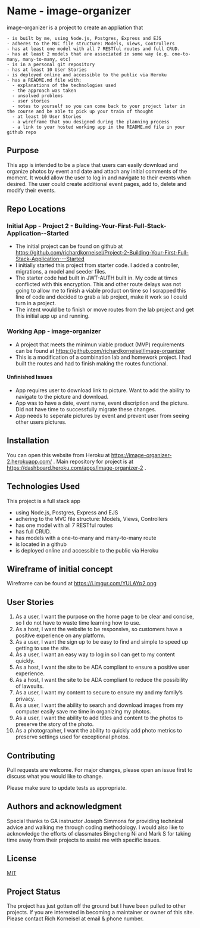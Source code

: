 # Name - image-organizer

image-organizer is a project to create an appliation that 

    - is built by me, using Node.js, Postgres, Express and EJS
    - adheres to the MVC file structure: Models, Views, Controllers
    - has at least one model with all 7 RESTful routes and full CRUD.
    - has at least 2 models that are associated in some way (e.g. one-to-many, many-to-many, etc)
    - is in a personal git repository
    - has at least 10 User Stories
    - is deployed online and accessible to the public via Heroku
    - has a README.md file with;
      - explanations of the technologies used
      - the approach was taken
      - unsolved problems
      - user stories
      - notes to yourself so you can come back to your project later in the course and be able to pick up your train of thought
      - at least 10 User Stories
      - a wireframe that you designed during the planning process
      - a link to your hosted working app in the README.md file in your github repo

## Purpose
  
  This app is intended to be a place that users can easily download and organize photos by event and date and attach any initial comments of the moment.
  It would allow the user to log in and navigate to their events when desired.  The user could create additional event pages, add to, delete and modify their events.

## Repo Locations
  
  ### Initial App - Project 2 - Building-Your-First-Full-Stack-Application--Started
  - The initial project can be found on github at https://github.com/richardkorneisel/Project-2-Building-Your-First-Full-Stack-Application---Started
  - I initially started this project from starter code.  I added a controller, migrations, a model and seeder files.  
  - The starter code had built in JWT-AUTH built in.  My code at times conflicted with this encryption.  This and other route delays was not going to allow me to finish a viable product on time so I scrapped this line of code and decided to grab a lab project, make it work so I could turn in a project.
  - The intent would be to finish or move routes from the lab project and get this initial app up and running.
  
  ### Working App - image-organizer
  - A project that meets the minimun viable product (MVP) requirements can be found at https://github.com/richardkorneisel/image-organizer
  - This is a modification of a combination lab and homework project.  I had built the routes and had to finish making the routes functional. 
  
  #### Unfinished Issues
  - App requires user to download link to picture.  Want to add the ability to navigate to the picture and download.
  - App was to have a date, event name, event discription and the picture.  Did not have time to successfully migrate these changes.  
  - App needs to seperate pictures by event and prevent user from seeing other users pictures. 

## Installation

You can open this website from Heroku at https://image-organizer-2.herokuapp.com/  .  Main repository for project is at https://dashboard.heroku.com/apps/image-organizer-2 .

## Technologies Used
This project is a full stack app
  - using Node.js, Postgres, Express and EJS
  - adhering to the MVC file structure: Models, Views, Controllers
  - has one model with all 7 RESTful routes
  - has full CRUD.
  - has models with a one-to-many and many-to-many route
  - is located in a github
  - is deployed online and accessible to the public via Heroku

## Wireframe of initial concept
  Wireframe can be found at 
  https://i.imgur.com/YULAYp2.png
  
## User Stories

1.	As a user, I want the purpose on the home page to be clear and concise, so I do not have to waste time learning how to use.
2.	As a host, I want the website to be responsive, so customers have a positive experience on any platform.
3.	As a user, I want the sign up to be easy to find and simple to speed up getting to use the site.
4.	As a user, I want an easy way to log in so I can get to my content quickly.
5.	As a host, I want the site to be ADA compliant to ensure a positive user experience.
6.	As a host, I want the site to be ADA compliant to reduce the possibility of lawsuits.
7.	As a user, I want my content to secure to ensure my and my family’s privacy.
8.	As a user, I want the ability to search and download images from my computer easily save me time in organizing my photos.
9.	As a user, I want the ability to add titles and content to the photos to preserve the story of the photo.
10.	As a photographer, I want the ability to quickly add photo metrics to preserve settings used for exceptional photos.


## Contributing
Pull requests are welcome. For major changes, please open an issue first to discuss what you would like to change.

Please make sure to update tests as appropriate.

## Authors and acknowledgment
Special thanks to GA instructor Joseph Simmons for providing technical advice and walking me through coding methodology.
I would also like to acknowledge the efforts of classmates Bingcheng Ni and Mark S for taking time away from their projects to assist me with specific issues.

## License
[MIT](https://choosealicense.com/licenses/mit/)

## Project Status
The project has just gotten off the ground but I have been pulled to other projects.  If you are interested in becoming a maintainer or owner of this site.  Please contact Rich Korneisel at email & phone number.